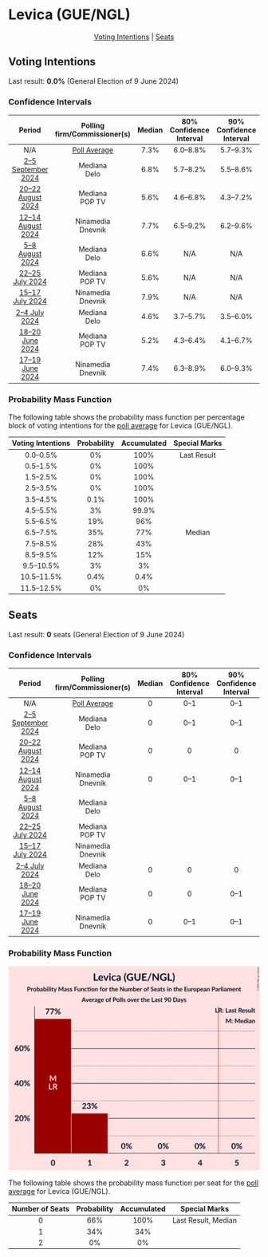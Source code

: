 # Levica (GUE/NGL)

<p align="center"><a href="#voting-intentions">Voting Intentions</a> | <a href="#seats">Seats</a></p>

## Voting Intentions

Last result: **0.0%** (General Election of 9 June 2024)

### Confidence Intervals

| Period     | Polling firm/Commissioner(s) | Median | 80% Confidence Interval | 90% Confidence Interval | 95% Confidence Interval | 99% Confidence Interval |
|:----------:|:----------------:|:-----------:|:-----------------------:|:-----------------------:|:-----------------------:|:-----------------------:|
| N/A | [Poll Average](average.html) | 7.3% | 6.0–8.8% | 5.7–9.3% | 5.4–9.7% | 4.9–10.5% |
| [2–5 September 2024](2024-09-05-Mediana.html) | Mediana <br> Delo | 6.8% | 5.7–8.2% | 5.5–8.6% | 5.2–8.9% | 4.7–9.6% |
| [20–22 August 2024](2024-08-22-Mediana.html) | Mediana <br> POP TV | 5.6% | 4.6–6.8% | 4.3–7.2% | 4.1–7.5% | 3.7–8.2% |
| [12–14 August 2024](2024-08-14-Ninamedia.html) | Ninamedia <br> Dnevnik | 7.7% | 6.5–9.2% | 6.2–9.6% | 5.9–10.0% | 5.4–10.8% |
| [5–8 August 2024](2024-08-08-Mediana.html) | Mediana <br> Delo | 6.6% | N/A | N/A | N/A | N/A |
| [22–25 July 2024](2024-07-25-Mediana.html) | Mediana <br> POP TV | 5.6% | N/A | N/A | N/A | N/A |
| [15–17 July 2024](2024-07-17-Ninamedia.html) | Ninamedia <br> Dnevnik | 7.9% | N/A | N/A | N/A | N/A |
| [2–4 July 2024](2024-07-04-Mediana.html) | Mediana <br> Delo | 4.6% | 3.7–5.7% | 3.5–6.0% | 3.3–6.3% | 2.9–6.9% |
| [18–20 June 2024](2024-06-20-Mediana.html) | Mediana <br> POP TV | 5.2% | 4.3–6.4% | 4.1–6.7% | 3.9–7.0% | 3.5–7.6% |
| [17–19 June 2024](2024-06-19-Ninamedia.html) | Ninamedia <br> Dnevnik | 7.4% | 6.3–8.9% | 6.0–9.3% | 5.7–9.6% | 5.2–10.3% |

### Probability Mass Function

The following table shows the probability mass function per percentage block of voting intentions for the [poll average](average.html) for Levica (GUE/NGL).

| Voting Intentions | Probability | Accumulated | Special Marks |
|:-----------------:|:-----------:|:-----------:|:-------------:|
| 0.0–0.5% | 0% | 100% | Last Result |
| 0.5–1.5% | 0% | 100% |  |
| 1.5–2.5% | 0% | 100% |  |
| 2.5–3.5% | 0% | 100% |  |
| 3.5–4.5% | 0.1% | 100% |  |
| 4.5–5.5% | 3% | 99.9% |  |
| 5.5–6.5% | 19% | 96% |  |
| 6.5–7.5% | 35% | 77% | Median |
| 7.5–8.5% | 28% | 43% |  |
| 8.5–9.5% | 12% | 15% |  |
| 9.5–10.5% | 3% | 3% |  |
| 10.5–11.5% | 0.4% | 0.4% |  |
| 11.5–12.5% | 0% | 0% |  |


## Seats

Last result: **0** seats (General Election of 9 June 2024)

### Confidence Intervals

| Period     | Polling firm/Commissioner(s) | Median | 80% Confidence Interval | 90% Confidence Interval | 95% Confidence Interval | 99% Confidence Interval |
|:----------:|:----------------:|:------:|:-----------------------:|:-----------------------:|:-----------------------:|:-----------------------:|
| N/A | [Poll Average](average.html) | 0 | 0–1 | 0–1 | 0–1 | 0–1 |
| [2–5 September 2024](2024-09-05-Mediana.html) | Mediana <br> Delo | 0 | 0–1 | 0–1 | 0–1 | 0–1 |
| [20–22 August 2024](2024-08-22-Mediana.html) | Mediana <br> POP TV | 0 | 0 | 0 | 0 | 0–1 |
| [12–14 August 2024](2024-08-14-Ninamedia.html) | Ninamedia <br> Dnevnik | 0 | 0–1 | 0–1 | 0–1 | 0–1 |
| [5–8 August 2024](2024-08-08-Mediana.html) | Mediana <br> Delo |  |  |  |  |  |
| [22–25 July 2024](2024-07-25-Mediana.html) | Mediana <br> POP TV |  |  |  |  |  |
| [15–17 July 2024](2024-07-17-Ninamedia.html) | Ninamedia <br> Dnevnik |  |  |  |  |  |
| [2–4 July 2024](2024-07-04-Mediana.html) | Mediana <br> Delo | 0 | 0 | 0 | 0 | 0–1 |
| [18–20 June 2024](2024-06-20-Mediana.html) | Mediana <br> POP TV | 0 | 0 | 0–1 | 0–1 | 0–1 |
| [17–19 June 2024](2024-06-19-Ninamedia.html) | Ninamedia <br> Dnevnik | 0 | 0–1 | 0–1 | 0–1 | 0–1 |

### Probability Mass Function

![Graph with seats probability mass function not yet produced](average-seats-pmf-levicaguengl.png "Seats Probability Mass Function")

The following table shows the probability mass function per seat for the [poll average](average.html) for Levica (GUE/NGL).

| Number of Seats | Probability | Accumulated | Special Marks |
|:---------------:|:-----------:|:-----------:|:-------------:|
| 0 | 66% | 100% | Last Result, Median |
| 1 | 34% | 34% |  |
| 2 | 0% | 0% |  |


